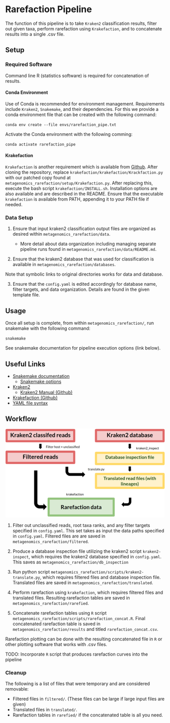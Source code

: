 # Rarefaction Pipeline

The function of this pipeline is to take `Kraken2` classification results, filter out given taxa, perform rarefaction using `Krakefaction`, and to concatenate results into a single .csv file.

## Setup

### Required Software

Command line R (statistics software) is required for concatenation of results.

#### Conda Environment

Use of Conda is recommended for environment management.
Requirements include `Kraken2`, `Snakemake`, and their dependencies. For this we provide a conda environment file that can be created with the following command:

`conda env create --file envs/rarefaction_pipe.txt`

Activate the Conda environment with the following comming:

`conda activate rarefaction_pipe`

#### Krakefaction

`Krakefaction` is another requirement which is available from [Github](https://github.com/phac-nml/krakefaction).
After cloning the repository, replace `krakefaction/krakefaction/Krackfaction.py` with our patched copy found at `metagenomics_rarefaction/setup/Krakefaction.py`. After replacing this, execute the bash script `krakefaction/INSTALL.sh`. Installation options are also available and are described in the README. 
Ensure that the executable `krakefaction` is available from PATH, appending it to your PATH file if needed.

### Data Setup

1. Ensure that input kraken2 classification output files are organized as desired within `metagenomics_rarefaction/data`.
    * More detail about data organization including managing separate pipeline runs found in `metagenomics_rarefaction/data/README.md`.

2. Ensure that the kraken2 database that was used for classification is available in `metagenomics_rarefaction/databases`.

Note that symbolic links to original directories works for data and database.

3. Ensure that the `config.yaml` is edited accordingly for database name, filter targets, and data organization. Details are found in the given template file.



## Usage 

Once all setup is complete, from within `metagenomics_rarefaction/`, run snakemake with the following command:

`snakemake`

See snakemake documentation for pipeline execution options (link below).

## Useful Links

* [Snakemake documentation](https://snakemake.readthedocs.io/en/stable/)
    * [Snakemake options](https://snakemake.readthedocs.io/en/stable/executing/cli.html)
* [Kraken2](https://ccb.jhu.edu/software/kraken2/)
    * [Kraken2 Manual (Github)](https://github.com/DerrickWood/kraken2/wiki/Manual)
* [Krakefaction (Github)](https://github.com/phac-nml/krakefaction)
* [YAML file syntax](https://docs.ansible.com/ansible/latest/reference_appendices/YAMLSyntax.html)

## Workflow

![Workflow](/images/rarefaction_pipeline_workflow.png)

1. Filter out unclassified reads, root taxa ranks, and any filter targets specified in `config.yaml`. This set takes as input the data paths specified in `config.yaml`. Filtered files are are saved in `metagenomics_rarefaction/filtered`.

2. Produce a database inspection file utilizing the kraken2 script `kraken2-inspect`, which requires the kraken2 database specified in `config.yaml`. This saves as `metagenomics_rarefaction/db_inspection`

3. Run python script `metagenomics_rarefaction/scripts/kraken2-translate.py`, which requires filtered files and database inspection file. Translated files are saved in `metagenomics_rarefaction/translated`.

4. Perform rarefaction using `krakefaction`, which requires filtered files and translated files. Resulting rarefaction tables are saved in `metagenomics_rarefaction/rarefied`.

5. Concatenate rarefaction tables using `R` script `metagenomics_rarefaction/scripts/rarefaction_concat.R`. Final concatenated rarefaction table is saved in `metagenomics_rarefaction/results` and titled `rarefaction_concat.csv`.

Rarefaction plotting can be done with the resulting concatenated file in `R` or other plotting software that works with .csv files.

TODO: Incorporate `R` script that produces rarefaction curves into the pipeline

### Cleanup

The following is a list of files that were temporary and are considered removable:

* Filtered files in `filtered/`. (These files can be large if large input files are given)
* Translated files in `translated/`.
* Rarefaction tables in `rarefied/` if the concatenated table is all you need.

